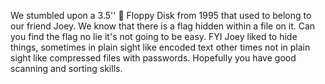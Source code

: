 We stumbled upon a 3.5'' 💾 Floppy Disk from 1995 that used to belong to our friend Joey. We know that there is a flag hidden within a file on it. Can you find the flag no lie it's not going to be easy. FYI Joey liked to hide things, sometimes in plain sight like encoded text other times not in plain sight like compressed files with passwords. Hopefully you have good scanning and sorting skills.
